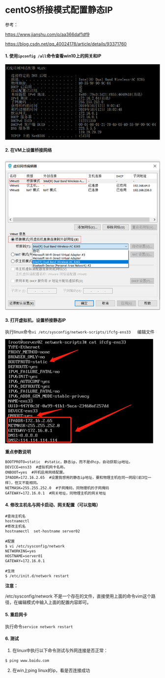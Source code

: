 # centOS桥接模式配置静态IP

参考：

https://www.jianshu.com/p/aa366daf1df9

https://blog.csdn.net/qq_40024178/article/details/93371760

#### 1. 使用```ipconfig /all```命令查看win10上的网关和IP

![1570844484295](https://raw.githubusercontent.com/renyang1/typora/master/1570844484295.png)

#### 2. 在VM上设置桥接网络

![1570867718427](https://raw.githubusercontent.com/renyang1/typora/master/1570867718427.png)

#### 3. 打开虚拟机，设置桥接静态IP

执行linux命令```vi /etc/sysconfig/network-scripts/ifcfg-ens33	```编辑文件

![1570956666592](https://raw.githubusercontent.com/renyang1/typora/master/1570956666592.png)

**重点参数说明**

```
BOOTPROTO=static  #static，静态ip，而不是dhcp，自动获取ip地址。
DEVICE=ens33  #虚拟机网卡名称。
ONBOOT=yes  #开机启用网络配置。
IPADDR=172.16.2.65  #设置我想用的静态ip地址，要和物理主机在同一网段(前3位一样)，但又不能相同。
NETMASK=255.255.252.0  #子网掩码，同物理机的子网掩码
GATEWAY=172.16.0.1  #网关地址，同物理主机的网关地址
```

#### 4. 修改主机名与网卡启动、网关配置（可以忽略）

```
#查询主机名
hostnamectl
#修改主机名
hostnamectl  set-hostname server02

#配置
$ vi /etc/sysconfig/network
NETWORKING=yes
HOSTNAME=server01
GATEWAY=172.16.0.1

#生效
$ /etc/init.d/network restart
```

**注意：**

/etc/sysconfig/network 不是一个存在的文件，直接使用上面的命令vim这个路径，在编辑模式中输入上面的配置内容即可。

#### 5. 重启网卡

执行命令```service network restart```

#### 6. 测试

1. 在linux中执行以下命令测试与外网连接是否正常：

``` $ ping www.baidu.com ``` 

2. 在win上ping linux的ip，看是否连接成功



